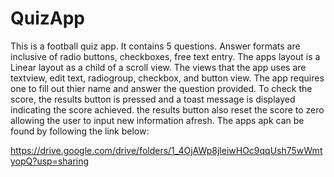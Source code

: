 # QuizApp
This is a football quiz app. It contains 5 questions.  Answer formats are inclusive of radio buttons, checkboxes, free text entry.
The apps layout is a Linear layout as a child of a scroll view. The views that the app uses are textview, edit text,
radiogroup, checkbox, and button view.
The app requires one to fill out thier name and answer the question provided. To check the score, the results button is pressed
and a toast message is displayed indicating the score achieved. the results button also reset the score to zero allowing the user to 
input new information afresh.
The apps apk can be found by following the link below:

https://drive.google.com/drive/folders/1_4OjAWp8jleiwHOc9qqUsh75wWmtyopQ?usp=sharing
